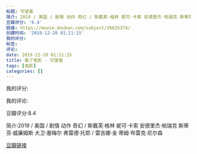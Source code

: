 ```yaml
---
标题: 守望者
简介: 2019 / 美国 / 剧情 动作 奇幻 / 斯戴芙·格林 妮可·卡索 安德里杰·帕瑞克 斯蒂芬·威廉姆斯 大卫·塞梅尔 弗雷德·托耶 / 雷吉娜·金 蒂姆·布雷克·尼尔森
豆瓣评分: '8.4'
链接: https://movie.douban.com/subject/26635374/
创建时间: '2019-12-20 01:21:15'
我的评分:
标签:
评论:
date: 2019-12-20 01:21:15
title: 看了电影 - 守望者
tags: [电影]
categories: []
---
```


我的评分:

我的评论:

豆瓣评分:8.4

简介:2019 / 美国 / 剧情 动作 奇幻 / 斯戴芙·格林 妮可·卡索 安德里杰·帕瑞克 斯蒂芬·威廉姆斯 大卫·塞梅尔 弗雷德·托耶 / 雷吉娜·金 蒂姆·布雷克·尼尔森

[豆瓣链接](https://movie.douban.com/subject/26635374/)

